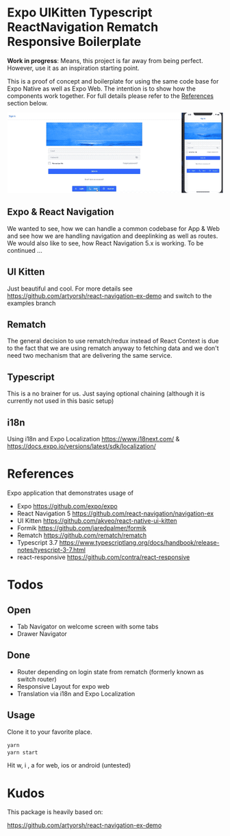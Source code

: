 # Expo UIKitten Typescript ReactNavigation Rematch Responsive Boilerplate 

__Work in progress__: Means, this project is far away from being perfect. However, use it as an inspiration starting point.

This is a proof of concept and boilerplate for using the same code base for Expo Native as well as Expo Web. 
The intention is to show how the components work together. For full details please refer to the [References](#references) section below.

![Preview](https://github.com/sven09/expo-uikitten-typescript-navigation-rematch-boilerplate/blob/master/docs/images/expo-uikitten-theming.gif?raw=true "Preview for web and ios")


## Expo & React Navigation
We wanted to see, how we can handle a common codebase for App & Web and see how we are handling navigation and deeplinking as well as routes.
We would also like to see, how React Navigation 5.x is working. 
To be continued ...

## UI Kitten
Just beautiful and cool. For more details see https://github.com/artyorsh/react-navigation-ex-demo and switch to the examples branch


## Rematch
The general decision to use rematch/redux instead of React Context is due to the fact 
that we are using rematch anyway to fetching data and we don't need two mechanism that 
are delivering the same service.

## Typescript
This is a no brainer for us. Just saying optional chaining (although it is currently not used in this basic setup)

## i18n
Using i18n and Expo Localization https://www.i18next.com/ & https://docs.expo.io/versions/latest/sdk/localization/

# References
Expo application that demonstrates usage of 
* Expo https://github.com/expo/expo 
* React Navigation 5 https://github.com/react-navigation/navigation-ex 
* UI Kitten https://github.com/akveo/react-native-ui-kitten 
* Formik https://github.com/jaredpalmer/formik
* Rematch https://github.com/rematch/rematch
* Typescript 3.7 https://www.typescriptlang.org/docs/handbook/release-notes/tyescript-3-7.html
* react-responsive https://github.com/contra/react-responsive


# Todos

## Open
* Tab Navigator on welcome screen with some tabs
* Drawer Navigator


## Done 
* Router depending on login state from rematch (formerly known as switch router)
* Responsive Layout for expo web
* Translation via i18n and Expo Localization

## Usage

Clone it to your favorite place.

```bash
yarn
yarn start
```

Hit w, i , a for web, ios or android (untested)

# Kudos
This package is heavily based on:

https://github.com/artyorsh/react-navigation-ex-demo